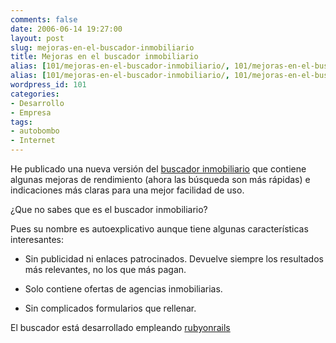 ```yaml
---
comments: false
date: 2006-06-14 19:27:00
layout: post
slug: mejoras-en-el-buscador-inmobiliario
title: Mejoras en el buscador inmobiliario
alias: [101/mejoras-en-el-buscador-inmobiliario/, 101/mejoras-en-el-buscador-inmobiliario]
alias: [101/mejoras-en-el-buscador-inmobiliario/, 101/mejoras-en-el-buscador-inmobiliario]
wordpress_id: 101
categories:
- Desarrollo
- Empresa
tags:
- autobombo
- Internet
---
```


He publicado una nueva versión del [buscador inmobiliario](http://www.buscadorinmobiliario.es) que contiene algunas mejoras de rendimiento (ahora las búsqueda son más rápidas) e indicaciones más claras para una mejor facilidad de uso.




	

¿Que no sabes que es el buscador inmobiliario?




Pues su nombre es autoexplicativo aunque tiene algunas características interesantes:
	


	
  * Sin publicidad ni enlaces patrocinados.
  Devuelve siempre los resultados más relevantes, no los que más pagan.

		
  * Solo contiene ofertas de agencias inmobiliarias.

		
  * Sin complicados formularios que rellenar.

	


	

El buscador está desarrollado empleando [rubyonrails](http://www.rubyonrails.org)

